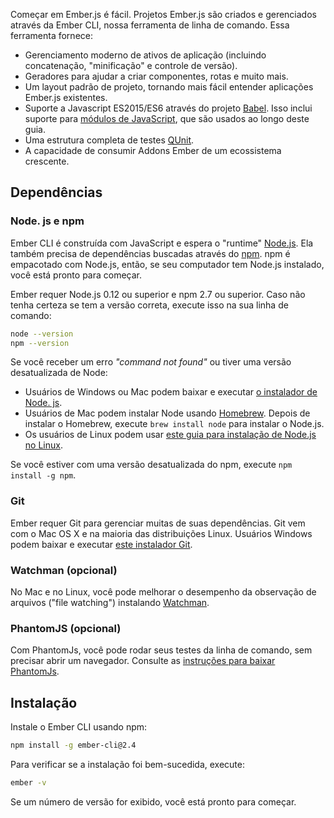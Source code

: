 Começar em Ember.js é fácil. Projetos Ember.js são criados e gerenciados através da Ember CLI, nossa ferramenta de linha de comando. Essa ferramenta fornece:

* Gerenciamento moderno de ativos de aplicação (incluindo concatenação, "minificação" e controle de versão).
* Geradores para ajudar a criar componentes, rotas e muito mais.
* Um layout padrão de projeto, tornando mais fácil entender aplicações Ember.js existentes.
* Suporte a Javascript ES2015/ES6 através do projeto [Babel](http://babeljs.io/docs/learn-es2015/). Isso inclui suporte para [módulos de JavaScript](http://exploringjs.com/es6/ch_modules.html), que são usados ao longo deste guia.
* Uma estrutura completa de testes [QUnit](https://qunitjs.com/).
* A capacidade de consumir Addons Ember de um ecossistema crescente.

## Dependências

### Node. js e npm

Ember CLI é construída com JavaScript e espera o "runtime" [Node.js](https://nodejs.org/). Ela também precisa de dependências buscadas através do [npm](https://www.npmjs.com/). npm é empacotado com Node.js, então, se seu computador tem Node.js instalado, você está pronto para começar.

Ember requer Node.js 0.12 ou superior e npm 2.7 ou superior. Caso não tenha certeza se tem a versão correta, execute isso na sua linha de comando:

```bash
node --version
npm --version
```

Se você receber um erro *"command not found"* ou tiver uma versão desatualizada de Node:

* Usuários de Windows ou Mac podem baixar e executar [o instalador de Node. js](http://nodejs.org/download/).
* Usuários de Mac podem instalar Node usando [Homebrew](http://brew.sh/). Depois de instalar o Homebrew, execute `brew install node` para instalar o Node.js.
* Os usuários de Linux podem usar [este guia para instalação de Node.js no Linux](https://github.com/joyent/node/wiki/Installing-Node.js-via-package-manager).

Se você estiver com uma versão desatualizada do npm, execute `npm install -g npm`.

### Git

Ember requer Git para gerenciar muitas de suas dependências. Git vem com o Mac OS X e na maioria das distribuições Linux. Usuários Windows podem baixar e executar [este instalador Git](http://git-scm.com/download/win).

### Watchman (opcional)

No Mac e no Linux, você pode melhorar o desempenho da observação de arquivos ("file watching") instalando [Watchman](https://facebook.github.io/watchman/docs/install.html).

### PhantomJS (opcional)

Com PhantomJs, você pode rodar seus testes da linha de comando, sem precisar abrir um navegador. Consulte as [instruções para baixar PhantomJs](http://phantomjs.org/download.html).

## Instalação

Instale o Ember CLI usando npm:

```bash
npm install -g ember-cli@2.4
```

Para verificar se a instalação foi bem-sucedida, execute:

```bash
ember -v
```

Se um número de versão for exibido, você está pronto para começar.